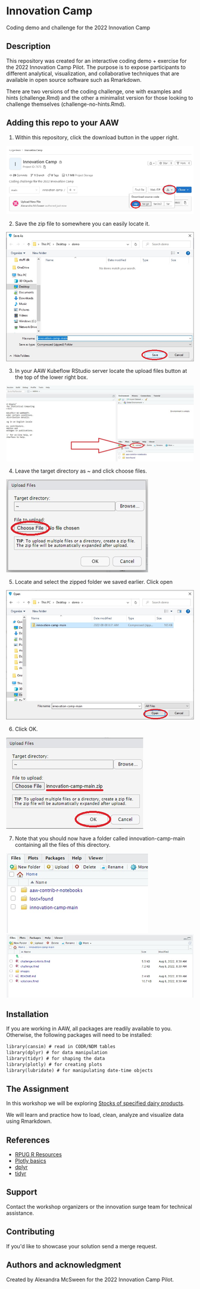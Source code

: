 # Innovation Camp
Coding demo and challenge for the 2022 Innovation Camp

## Description
This repository was created for an interactive coding demo + exercise for the 2022 Innovation Camp Pilot. The purpose is to expose participants to different analytical, visualization, and collaborative techniques that are available in open source software such as Rmarkdown.

There are two versions of the coding challenge, one with examples and hints (challenge.Rmd) and the other a minimalist version for those looking to challenge themselves (challenge-no-hints.Rmd).

## Adding this repo to your AAW
1. Within this repository, click the download button in the upper right.

 ![Step 1](/images/step1.jpg)

2. Save the zip file to somewhere you can easily locate it.

![Step 2](/images/step2.jpg)

3. In your AAW Kubeflow RStudio server locate the upload files button at the top of the lower right box.

![Step 3](/images/step3a.jpg)

4. Leave the target directory as ~ and click choose files.

![Step 4](/images/step4.jpg)

5. Locate and select the zipped folder we saved earlier. Click open

![Step 5](/images/step5.jpg)

6. Click OK.

![Step 6](/images/step6.jpg)

7. Note that you should now have a folder called innovation-camp-main containing all the files of this directory.

![Step 7](/images/step7a.jpg)
![Step 7](/images/step7b.jpg)

## Installation
If you are working in AAW, all packages are readily available to you. Otherwise, the following packages will need to be installed:

```
library(cansim) # read in CODR/NDM tables
library(dplyr) # for data manipulation
library(tidyr) # for shaping the data
library(plotly) # for creating plots
library(lubridate) # for manipulating date-time objects
```
## The Assignment
In this workshop we will be exploring [Stocks of specified dairy products](https://www150.statcan.gc.ca/t1/tbl1/en/tv.action?pid=3210000101#tables). 

We will learn and practice how to load, clean, analyze and visualize data using Rmarkdown.

## References 
- [RPUG R Resources](https://rpug.pages.cloud.statcan.ca/en/resources/r/)
- [Plotly basics](https://plotly.com/r/creating-and-updating-figures/)
- [dplyr](https://dplyr.tidyverse.org/)
- [tidyr](https://tidyr.tidyverse.org/)


## Support
Contact the workshop organizers or the innovation surge team for technical assistance.

## Contributing
If you'd like to showcase your solution send a merge request.

## Authors and acknowledgment
Created by Alexandra McSween for the 2022 Innovation Camp Pilot.
